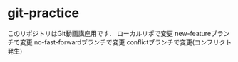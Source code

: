 # git-practice
このリポジトリはGit動画講座用です．
ローカルリポで変更
new-featureブランチで変更
no-fast-forwardブランチで変更
conflictブランチで変更(コンフリクト発生)